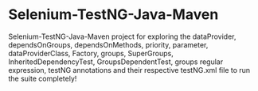 # Selenium-TestNG-Java-Maven
Selenium-TestNG-Java-Maven project for exploring the dataProvider, dependsOnGroups, dependsOnMethods, priority, parameter, dataProviderClass, Factory, groups, SuperGroups, InheritedDependencyTest, GroupsDependentTest, groups regular expression, testNG annotations and their respective testNG.xml file to run the suite completely!

